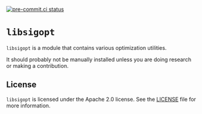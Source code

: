 <!--
Copyright © 2023 Intel Corporation

SPDX-License-Identifier: Apache License 2.0
-->
[![pre-commit.ci status](https://results.pre-commit.ci/badge/github/sigopt/libsigopt/main.svg)](https://results.pre-commit.ci/latest/github/sigopt/libsigopt/main)

# `libsigopt`

`libsigopt` is a module that contains various optimization utilities.

It should probably not be manually installed unless you are doing research or making a contribution.

## License

`libsigopt` is licensed under the Apache 2.0 license. See the [LICENSE](./LICENSE) file for more information.
